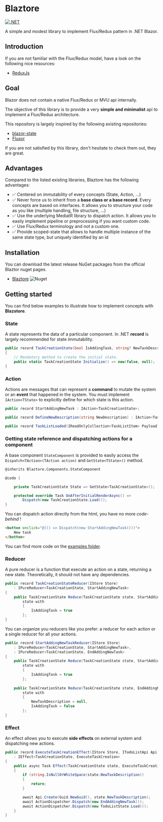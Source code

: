 # Blaztore

[![.NET](https://github.com/pierregillon/Blaztore/actions/workflows/dotnet.yml/badge.svg)](https://github.com/pierregillon/Blaztore/actions/workflows/dotnet.yml)

A simple and modest library to implement Flux/Redux pattern in .NET Blazor.

## Introduction

If you are not familiar with the Flux/Redux model, have a look on the following nice resources:
- [ReduxJs](https://redux.js.org/tutorials/essentials/part-1-overview-concepts)

## Goal

Blazor does not contain a native Flux/Redux or MVU api internally.

The objective of this library is to provide a very **simple and minimalist** api to implement a Flux/Redux architecture.

This repository is largely inspired by the following existing repositories:
- [blazor-state](https://github.com/TimeWarpEngineering/blazor-state)
- [Fluxor](https://github.com/mrpmorris/Fluxor/tree/master)

If you are not satisfied by this library, don't hesitate to check them out, they are great.

## Advantages

Compared to the listed existing libraries, Blaztore has the following advantages:
- ✅ Centered on immutability of every concepts (State, Action, ...)
- ✅ Never force us to inherit from a **base class or a base record**. Every concepts are based on interfaces. It allows you to structure your code as you like (multiple handling, file structure, ...)
- ✅ Use the underlying MediatR library to dispatch action. It allows you to easily implement pipeline or preprocessing if you want custom code.
- ✅ Use Flux/Redux terminology and not a custom one.
- ✅ Provide scoped-state that allows to handle multiple instance of the same state type, but uniquely identified by an id

## Installation

You can download the latest release NuGet packages from the official Blaztor nuget pages.

- [Blaztore](https://www.nuget.org/packages/Blaztore) ![Nuget](https://img.shields.io/badge/dynamic/xml?color=blue&label=Nuget&prefix=v&query=//Project/PropertyGroup/Version/text()&url=https://raw.githubusercontent.com/pierregillon/Blaztore/main/src/Blaztore/Blaztore.csproj)

## Getting started

You can find below examples to illustrate how to implement concepts with **Blazstore**.

### State
A state represents the data of a particular component.
In .NET **record** is largely recommended for state immutability.

```csharp
public record TaskCreationState(bool IsAddingTask, string? NewTaskDescription) : IState
{
    // Mandatory method to create the initial state.
    public static TaskCreationState Initialize() => new(false, null);
}
```
### Action
Actions are messages that can represent a **command** to mutate the system or an **event** that happened in the system.
You must implement `IAction<TState>` to explicitly define for which state is this action.

```csharp
public record StartAddingNewTask : IAction<TaskCreationState>;

public record DefineNewDescription(string NewDescription) : IAction<TaskCreationState>

public record TaskListLoaded(IReadOnlyCollection<TaskListItem> Payload) : IAction<TaskListState>;
```

### Getting state reference and dispatching actions for a component
A base component `StateComponent` is provided to easily access the `Dispatch<TAction>(TAction action)` and `GetState<TState>()` method.
```html
@inherits Blaztore.Components.StateComponent
```
```csharp
@code {

    private TaskCreationState State => GetState<TaskCreationState>();

    protected override Task OnAfterInitialRenderAsync() =>
        Dispatch(new TaskCreationState.Load());
}
```
You can dispatch action directly from the html, you have no more *code-behind* !
```html
<button onclick="@(() => Dispatch(new StartAddingNewTask()))">
    New task
</button>
```

You can find more code on the [examples folder](/src/Blaztore.Examples.Wasm).

### Reducer

A pure reducer is a function that execute an action on a state, returning a new state.
Theoretically, it should not have any dependencies.

```csharp
public record TaskCreationStateReducer(IStore Store) 
    : IPureReducer<TaskCreationState, StartAddingNewTask>
{
    public TaskCreationState Reduce(TaskCreationState state, StartAddingNewTask action) =>
        state with
        {
            IsAddingTask = true
        };
}
```

You can organize you reducers like you prefer: a reducer for each action or a single reducer for all your actions.


```csharp
public record StartAddingNewTaskReducer(IStore Store) 
    : IPureReducer<TaskCreationState, StartAddingNewTask>,
    : IPureReducer<TaskCreationState, EndAddingNewTask>
{
    public TaskCreationState Reduce(TaskCreationState state, StartAddingNewTask action) =>
        state with
        {
            IsAddingTask = true
        };
        
    public TaskCreationState Reduce(TaskCreationState state, EndAddingNewTask action) =>
        state with
        {
            NewTaskDescription = null,
            IsAddingTask = false
        };
}
```


### Effect

An effect allows you to execute **side effects** on external system and dispatching new actions.

```csharp
public record ExecuteTaskCreationEffect(IStore Store, ITodoListApi Api, IActionDispatcher ActionDispatcher)
    : IEffect<TaskCreationState, ExecuteTaskCreation>
{
    public async Task Effect(TaskCreationState state, ExecuteTaskCreation action)
    {
        if (string.IsNullOrWhiteSpace(state.NewTaskDescription))
        {
            return;
        }

        await Api.Create(Guid.NewGuid(), state.NewTaskDescription);
        await ActionDispatcher.Dispatch(new EndAddingNewTask());
        await ActionDispatcher.Dispatch(new TodoListState.Load());
    }
}
```